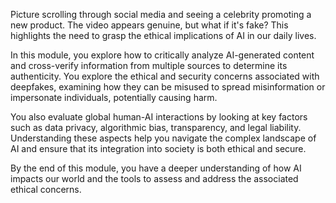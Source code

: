 Picture scrolling through social media and seeing a celebrity promoting a new product. The video appears genuine, but what if it's fake? This highlights the need to grasp the ethical implications of AI in our daily lives. 

In this module, you explore how to critically analyze AI-generated content and cross-verify information from multiple sources to determine its authenticity. You explore the ethical and security concerns associated with deepfakes, examining how they can be misused to spread misinformation or impersonate individuals, potentially causing harm.

You also evaluate global human-AI interactions by looking at key factors such as data privacy, algorithmic bias, transparency, and legal liability. Understanding these aspects help you navigate the complex landscape of AI and ensure that its integration into society is both ethical and secure.

By the end of this module, you have a deeper understanding of how AI impacts our world and the tools to assess and address the associated ethical concerns. 